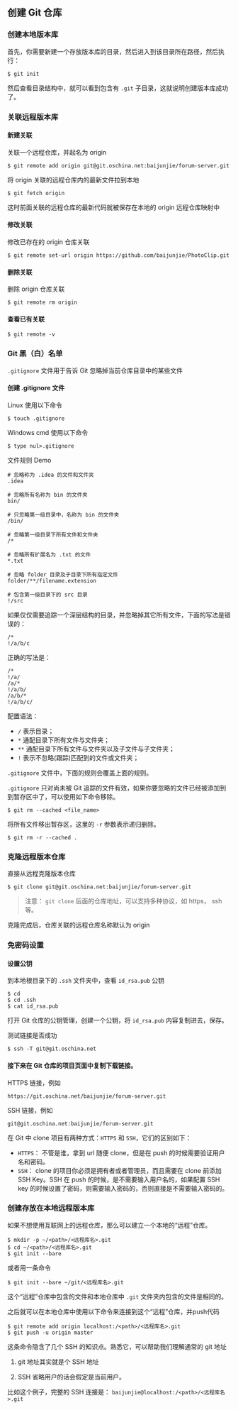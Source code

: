 ## 创建 Git 仓库

### 创建本地版本库

首先，你需要新建一个存放版本库的目录，然后进入到该目录所在路径，然后执行：

```
$ git init
```

然后查看目录结构中，就可以看到包含有 `.git` 子目录，这就说明创建版本库成功了。


### 关联远程版本库

#### 新建关联

关联一个远程仓库，并起名为 origin

```
$ git remote add origin git@git.oschina.net:baijunjie/forum-server.git
```

将 origin 关联的远程仓库内的最新文件拉到本地

```
$ git fetch origin
```

这时前面关联的远程仓库的最新代码就被保存在本地的 origin 远程仓库映射中

#### 修改关联

修改已存在的 origin 仓库关联

```
$ git remote set-url origin https://github.com/baijunjie/PhotoClip.git
```

#### 删除关联

删除 origin 仓库关联

```
$ git remote rm origin
```

#### 查看已有关联

```
$ git remote -v
```


### Git 黑（白）名单

`.gitignore` 文件用于告诉 Git 忽略掉当前仓库目录中的某些文件

#### 创建 .gitignore 文件

Linux 使用以下命令

```
$ touch .gitignore
```

Windows cmd 使用以下命令

```
$ type nul>.gitignore
```

文件规则 Demo

```
# 忽略称为 .idea 的文件和文件夹
.idea

# 忽略所有名称为 bin 的文件夹
bin/

# 只忽略第一级目录中，名称为 bin 的文件夹
/bin/

# 忽略第一级目录下所有文件和文件夹
/*

# 忽略所有扩展名为 .txt 的文件
*.txt

# 忽略 folder 目录及子目录下所有指定文件
folder/**/filename.extension

# 包含第一级目录下的 src 目录
!/src
```

如果仅仅需要追踪一个深层结构的目录，并忽略掉其它所有文件，下面的写法是错误的：

```
/*
!/a/b/c
```

正确的写法是：

```
/*
!/a/
/a/*
!/a/b/
/a/b/*
!/a/b/c/
```

配置语法：

- `/`  表示目录；
- `*`  通配目录下所有文件与文件夹；
- `**` 通配目录下所有文件与文件夹以及子文件与子文件夹；
- `!`  表示不忽略(跟踪)匹配到的文件或文件夹；

`.gitignore` 文件中，下面的规则会覆盖上面的规则。

`.gitignore` 只对尚未被 Git 追踪的文件有效，如果你要忽略的文件已经被添加到到暂存区中了，可以使用如下命令移除。

```
$ git rm --cached <file_name>
```

将所有文件移出暂存区，这里的 `-r` 参数表示递归删除。

```
$ git rm -r --cached .
```

### 克隆远程版本仓库

直接从远程克隆版本仓库

```
$ git clone git@git.oschina.net:baijunjie/forum-server.git
```

> 注意： `git clone` 后面的仓库地址，可以支持多种协议，如 https， ssh 等。

克隆完成后，仓库关联的远程仓库名称默认为 origin


### 免密码设置

#### 设置公钥

到本地根目录下的 `.ssh` 文件夹中，查看 `id_rsa.pub` 公钥

```
$ cd
$ cd .ssh
$ cat id_rsa.pub
```

打开 Git 仓库的公钥管理，创建一个公钥，将 `id_rsa.pub` 内容复制进去，保存。

测试链接是否成功

```
$ ssh -T git@git.oschina.net
```

#### 接下来在 Git 仓库的项目页面中复制下载链接。

HTTPS 链接，例如

```
https://git.oschina.net/baijunjie/forum-server.git
```

SSH 链接，例如

```
git@git.oschina.net:baijunjie/forum-server.git
```

在 Git 中 clone 项目有两种方式：`HTTPS` 和 `SSH`，它们的区别如下：

- `HTTPS`： 不管是谁，拿到 url 随便 clone，但是在 push 的时候需要验证用户名和密码。
- `SSH`： clone 的项目你必须是拥有者或者管理员，而且需要在 clone 前添加 SSH Key。SSH 在 push 的时候，是不需要输入用户名的，如果配置 SSH key 的时候设置了密码，则需要输入密码的，否则直接是不需要输入密码的。


### 创建存放在本地远程版本库

如果不想使用互联网上的远程仓库，那么可以建立一个本地的“远程”仓库。

```
$ mkdir -p ~/<path>/<远程库名>.git                                             
$ cd ~/<path>/<远程库名>.git
$ git init --bare
```

或者用一条命令

```
$ git init --bare ~/git/<远程库名>.git
```

这个“远程”仓库中包含的文件和本地仓库中 `.git` 文件夹内包含的文件是相同的。

之后就可以在本地仓库中使用以下命令来连接到这个“远程”仓库，并push代码

```
$ git remote add origin localhost:/<path>/<远程库名>.git
$ git push -u origin master
```

这条命令隐含了几个 SSH 的知识点。熟悉它，可以帮助我们理解通常的 git 地址

1. git 地址其实就是个 SSH 地址

2. SSH 省略用户的话会假定是当前用户。

比如这个例子，完整的 SSH 连接是： `baijunjie@localhost:/<path>/<远程库名>.git`